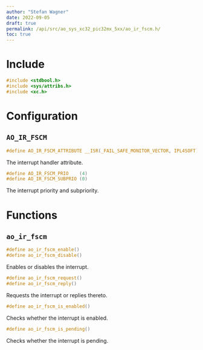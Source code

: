 ```yaml
---
author: "Stefan Wagner"
date: 2022-09-05
draft: true
permalink: /api/src/ao_sys_xc32_pic32mx_5xx/ao_ir_fscm.h/
toc: true
---
```


# Include

```c
#include <stdbool.h>
#include <sys/attribs.h>
#include <xc.h>
```

# Configuration

## `AO_IR_FSCM`

```c
#define AO_IR_FSCM_ATTRIBUTE __ISR(_FAIL_SAFE_MONITOR_VECTOR, IPL4SOFT)
```

The interrupt handler attribute.

```c
#define AO_IR_FSCM_PRIO    (4)
#define AO_IR_FSCM_SUBPRIO (0)
```

The interrupt priority and subpriority.

# Functions

## `ao_ir_fscm`

```c
#define ao_ir_fscm_enable()
#define ao_ir_fscm_disable()
```

Enables or disables the interrupt.

```c
#define ao_ir_fscm_request()
#define ao_ir_fscm_reply()
```

Requests the interrupt or replies thereto.

```c
#define ao_ir_fscm_is_enabled()
```

Checks whether the interrupt is enabled.

```c
#define ao_ir_fscm_is_pending()
```

Checks whether the interrupt is pending.
